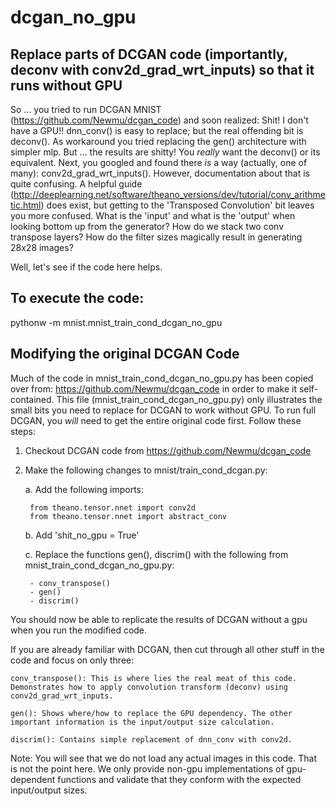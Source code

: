 # dcgan_no_gpu
Replace parts of DCGAN code (importantly, deconv with conv2d_grad_wrt_inputs) so that it runs without GPU
------------

So ... you tried to run DCGAN MNIST (https://github.com/Newmu/dcgan_code) and soon realized: Shit! I don't have a GPU!! dnn_conv() is easy to replace; but the real offending bit is deconv(). As workaround you tried replacing the gen() architecture with simpler mlp. But ... the results are shitty! You *really* want the deconv() or its equivalent. Next, you googled and found there *is* a way (actually, one of many): conv2d_grad_wrt_inputs(). However, documentation about that is quite confusing. A helpful guide (http://deeplearning.net/software/theano_versions/dev/tutorial/conv_arithmetic.html) does exist, but getting to the 'Transposed Convolution' bit leaves you more confused. What is the 'input' and what is the 'output' when looking bottom up from the generator? How do we stack two conv transpose layers? How do the filter sizes magically result in generating 28x28 images?

Well, let's see if the code here helps.


To execute the code:
------------
pythonw -m mnist.mnist_train_cond_dcgan_no_gpu


Modifying the original DCGAN Code
------------
Much of the code in mnist_train_cond_dcgan_no_gpu.py has been copied over from: https://github.com/Newmu/dcgan_code
in order to make it self-contained. This file (mnist_train_cond_dcgan_no_gpu.py) only illustrates the small bits you need to replace for DCGAN to work without GPU. To run full DCGAN, you *will* need to get the entire original code first. Follow these steps:

1. Checkout DCGAN code from https://github.com/Newmu/dcgan_code

2. Make the following changes to mnist/train_cond_dcgan.py:

    a. Add the following imports:
    
        from theano.tensor.nnet import conv2d
        from theano.tensor.nnet import abstract_conv

    b. Add 'shit_no_gpu = True'

    c. Replace the functions gen(), discrim() with the following from mnist_train_cond_dcgan_no_gpu.py:
    
        - conv_transpose()
        - gen()
        - discrim()

You should now be able to replicate the results of DCGAN without a gpu when you run the modified code.

If you are already familiar with DCGAN, then cut through all other stuff in the code and focus on only three:

    conv_transpose(): This is where lies the real meat of this code. Demonstrates how to apply convolution transform (deconv) using conv2d_grad_wrt_inputs.
    
    gen(): Shows where/how to replace the GPU dependency. The other important information is the input/output size calculation.
    
    discrim(): Contains simple replacement of dnn_conv with conv2d.

Note: You will see that we do not load any actual images in this code. That is not the point here. We only provide non-gpu implementations of gpu-dependent functions and validate that they conform with the expected input/output sizes.

